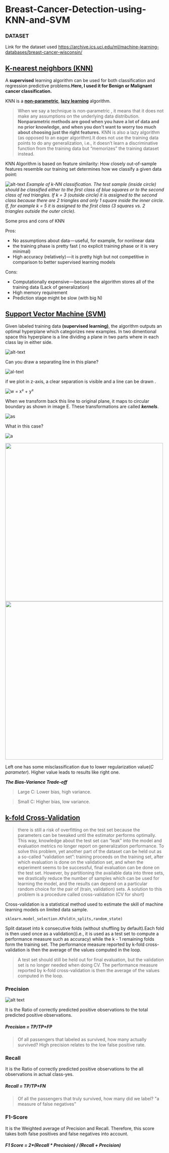 # Breast-Cancer-Detection-using-KNN-and-SVM

### DATASET
Link for the dataset used
https://archive.ics.uci.edu/ml/machine-learning-databases/breast-cancer-wisconsin/

##  [K-nearest neighbors (KNN)](https://medium.com/@adi.bronshtein/a-quick-introduction-to-k-nearest-neighbors-algorithm-62214cea29c7)
A **supervised** learning algorithm can be used for both classification and regression predictive problems.**Here, I used it for Benign or Malignant cancer classification.**

KNN is a [**non-parametric**](https://machinelearningmastery.com/parametric-and-nonparametric-machine-learning-algorithms/), [**lazy learning**](https://sebastianraschka.com/faq/docs/lazy-knn.html) algorithm.
>When we say a technique is non-parametric , it means that it does not make any assumptions on the underlying data distribution. **Nonparametric methods are good when you have a lot of data and no prior knowledge, and when you don’t want to worry too much about choosing just the right features.**
>KNN is also a lazy algorithm (as opposed to an eager algorithm).It does not use the training data points to do any generalization, i.e., it doesn’t learn a discriminative function from the training data but “memorizes” the training dataset instead. 

KNN Algorithm is based on feature similarity: How closely out-of-sample features resemble our training set determines how we classify a given data point:

![alt-text](https://cdn-images-1.medium.com/max/800/0*Sk18h9op6uK9EpT8.)
*Example of k-NN classification. The test sample (inside circle) should be classified either to the first class of blue squares or to the second class of red triangles. If k = 3 (outside circle) it is assigned to the second class because there are 2 triangles and only 1 square inside the inner circle. If, for example k = 5 it is assigned to the first class (3 squares vs. 2 triangles outside the outer circle).*

Some pros and cons of KNN
 
Pros:
- No assumptions about data — useful, for example, for nonlinear data
- the training phase is pretty fast ( no explicit training phase or it is very minimal)
- High accuracy (relatively) — it is pretty high but not competitive in comparison to better supervised learning models

Cons:
- Computationally expensive — because the algorithm stores all of the training data (Lack of generalization)
- High memory requirement
- Prediction stage might be slow (with big N)

## [Support Vector Machine (SVM)](https://medium.com/machine-learning-101/chapter-2-svm-support-vector-machine-theory-f0812effc72)
Given labeled training data **(supervised learning)**, the algorithm outputs an optimal hyperplane which categorizes new examples. In two dimentional space this hyperplane is a line dividing a plane in two parts where in each class lay in either side.

![alt-text](https://cdn-images-1.medium.com/max/800/1*Sg6wjASoZHPphF10tcPZGg.png)

Can you draw a separating line in this plane?

![al-text](https://cdn-images-1.medium.com/max/800/1*C3j5m3E3KviEApHKleILZQ.png)

if we plot in z-axis, a clear separation is visible and a line can be drawn .

![w = x² + y²](https://cdn-images-1.medium.com/max/800/1*FLolUnVUjqV0EGm3CYBPLw.png)

When we transform back this line to original plane, it maps to circular boundary as shown in image E. These transformations are called **_kernels_**.

![as](https://cdn-images-1.medium.com/max/800/1*NN5VCpVg9gPCLYrDl0YFYw.png)

What in this case?

![a](https://cdn-images-1.medium.com/max/800/1*fv8DDZLaR0t7SO-W6tdDAg.png)

<p float="left">
  <img src="https://cdn-images-1.medium.com/max/600/1*1dwut8cWQ-39POHV48tv4w.png" width="500" />
  <img src="https://cdn-images-1.medium.com/max/600/1*gt_dkcA5p0ZTHjIpq1qnLQ.png" width="500" /> 
</p>

Left one has some misclassification due to lower regularization value(*C parameter*). Higher value leads to results like right one.

**_The Bias-Variance Trade-off_**
>Large C: Lower bias, high variance.

>Small C: Higher bias, low variance.

## [k-fold Cross-Validation](https://scikit-learn.org/stable/modules/cross_validation.html#cross-validation)

>there is still a risk of overfitting on the test set because the parameters can be tweaked until the estimator performs optimally. This way, knowledge about the test set can “leak” into the model and evaluation metrics no longer report on generalization performance. To solve this problem, yet another part of the dataset can be held out as a so-called “validation set”: training proceeds on the training set, after which evaluation is done on the validation set, and when the experiment seems to be successful, final evaluation can be done on the test set.
>However, by partitioning the available data into three sets, we drastically reduce the number of samples which can be used for learning the model, and the results can depend on a particular random choice for the pair of (train, validation) sets.
>A solution to this problem is a procedure called cross-validation (CV for short)

Cross-validation is a statistical method used to estimate the skill of machine learning models on limited data sample.
```
sklearn.model_selection.KFold(n_splits,random_state)
```

Split dataset into k consecutive folds (without shuffling by default).Each fold is then used once as a validation((i.e., it is used as a test set to compute a performance measure such as accuracy) while the k - 1 remaining folds form the training set.
The performance measure reported by k-fold cross-validation is then the average of the values computed in the loop.
>A test set should still be held out for final evaluation, but the validation set is no longer needed when doing CV.
The performance measure reported by k-fold cross-validation is then the average of the values computed in the loop.

### Precision

![alt text](https://blog.exsilio.com/wp-content/uploads/2016/09/table-blog.png)

It is the Ratio of correctly predicted positive observations to the total predicted positive observations.
##### Precision = TP/TP+FP

>Of all passengers that labeled as survived, how many actually survived? 
>High precision relates to the low false positive rate.

### Recall
It is the Ratio of correctly predicted positive observations to the all observations in actual class-yes. 
##### Recall = TP/TP+FN

>Of all the passengers that truly survived, how many did we label? 
>"a measure of false negatives"

### F1-Score
It is the Weighted average of Precision and Recall. Therefore, this score takes both false positives and false negatives into account.
##### F1 Score = 2*(Recall * Precision) / (Recall + Precision)

